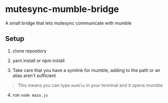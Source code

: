 # mutesync-mumble-bridge

A small bridge that lets mutesync communicate with mumble

## Setup

1. clone repository

2. yarn install or npm install

3. Take care that you have a symlink for mumble, adding to the path or an alias aren't sufficient
> This means you can type `mumble` in your terminal and it opens mumble

4. run `node main.js`
